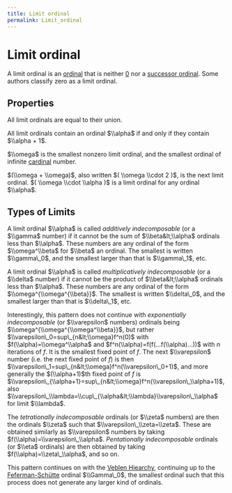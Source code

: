 ```yaml
---
title: Limit ordinal
permalink: Limit_ordinal
---
```

# Limit ordinal











A limit ordinal is an
[ordinal](/Ordinal "Ordinal")
that is neither
[$0$](/Zero "Zero") nor a
[successor
ordinal](/Successor_ordinal "Successor ordinal").
Some authors classify zero as a limit ordinal.

## Properties

All limit ordinals are equal to their union.

All limit ordinals contain an ordinal $\\alpha$ if and only if they
contain $\\alpha + 1$.

$\\omega$ is the smallest nonzero limit ordinal, and the smallest
ordinal of infinite
[cardinal](/Cardinal "Cardinal")
number.

$(\\omega + \\omega)$, also written $( \\omega \\cdot 2 )$, is the next
limit ordinal. $( \\omega \\cdot \\alpha )$ is a limit ordinal for any
ordinal $\\alpha$.

## Types of Limits

A limit ordinal $\\alpha$ is called *additively indecomposable* (or a
$\\gamma$ number) if it cannot be the sum of $\\beta&lt;\\alpha$
ordinals less than $\\alpha$. These numbers are any ordinal of the form
$\\omega^\\beta$ for $\\beta$ an ordinal. The smallest is written
$\\gamma\_0$, and the smallest larger than that is $\\gamma\_1$, etc.

A limit ordinal $\\alpha$ is called *multiplicatively indecomposable*
(or a $\\delta$ number) if it cannot be the product of
$\\beta&lt;\\alpha$ ordinals less than $\\alpha$. These numbers are any
ordinal of the form $\\omega^{\\omega^{\\beta}}$. The smallest is
written $\\delta\_0$, and the smallest larger than that is $\\delta\_1$,
etc.

Interestingly, this pattern does not continue with *exponentially
indecomposable* (or $\\varepsilon$ numbers) ordinals being
$\\omega^{\\omega^{\\omega^\\beta}}$, but rather
$\\varepsilon\_0=sup\_{n&lt;\\omega}f^n(0)$ with
$f(\\alpha)=\\omega^\\alpha$ and $f^n(\\alpha)=f(f(...f(\\alpha)...))$
with $n$ iterations of $f$. It is the smallest fixed point of $f$. The
next $\\varepsilon$ number (i.e. the next fixed point of $f$) is then
$\\varepsilon\_1=sup\_{n&lt;\\omega}f^n(\\varepsilon\_0+1)$, and more
generally the $(\\alpha+1)$th fixed point of $f$ is
$\\varepsilon\_{\\alpha+1}=sup\_{n&lt;\\omega}f^n(\\varepsilon\_\\alpha+1)$,
also
$\\varepsilon\_\\lambda=\\cup\_{\\alpha&lt;\\lambda}\\varepsilon\_\\alpha$
for limit $\\lambda$.

The *tetrationally indecomposable* ordinals (or $\\zeta$ numbers) are
then the ordinals $\\zeta$ such that $\\varepsilon\_\\zeta=\\zeta$.
These are obtained similarly as $\\varepsilon$ numbers by taking
$f(\\alpha)=\\varepsilon\_\\alpha$. *Pentationally indecomposable*
ordinals (or $\\eta$ ordinals) are then obtained by taking
$f(\\alpha)=\\zeta\_\\alpha$, and so on.

This pattern continues on with the [Veblen
Hiearchy](/Feferman-Sch%C3%BCtte "Feferman-Schütte"),
continuing up to the
[Feferman-Schütte](/Feferman-Sch%C3%BCtte "Feferman-Schütte")
ordinal $\\Gamma\_0$, the smallest ordinal such that this process does
not generate any larger kind of ordinals.


